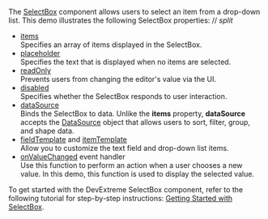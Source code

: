 The [SelectBox](/Documentation/ApiReference/UI_Components/dxSelectBox/) component allows users to select an item from a drop-down list. This demo illustrates the following  SelectBox properties:
// _split_

- [items](/Documentation/ApiReference/UI_Components/dxSelectBox/Configuration/#items)    
Specifies an array of items displayed in the SelectBox.
- [placeholder](/Documentation/ApiReference/UI_Components/dxSelectBox/Configuration/#placeholder)       
Specifies the text that is displayed when no items are selected.
- [readOnly](/Documentation/ApiReference/UI_Components/dxSelectBox/Configuration/#readOnly)     
Prevents users from changing the editor's value via the UI.
- [disabled](/Documentation/ApiReference/UI_Components/dxSelectBox/Configuration/#disabled)        
Specifies whether the SelectBox responds to user interaction.
- [dataSource](/Documentation/ApiReference/UI_Components/dxSelectBox/Configuration/#dataSource)        
Binds the SelectBox to data. Unlike the **items** property, **dataSource** accepts the [DataSource](/Documentation/ApiReference/Data_Layer/DataSource/) object that allows users to sort, filter, group, and shape data.
- [fieldTemplate](/Documentation/ApiReference/UI_Components/dxSelectBox/Configuration/#fieldTemplate) and [itemTemplate](/Documentation/ApiReference/UI_Components/dxSelectBox/Configuration/#itemTemplate)       
Allow you to customize the text field and drop-down list items.
- [onValueChanged](/Documentation/ApiReference/UI_Components/dxSelectBox/Configuration/#onValueChanged) event handler      
Use this function to perform an action when a user chooses a new value. In this demo, this function is used to display the selected value.

To get started with the DevExtreme SelectBox component, refer to the following tutorial for step-by-step instructions: [Getting Started with SelectBox](/Documentation/Guide/UI_Components/SelectBox/Getting_Started_with_SelectBox/).